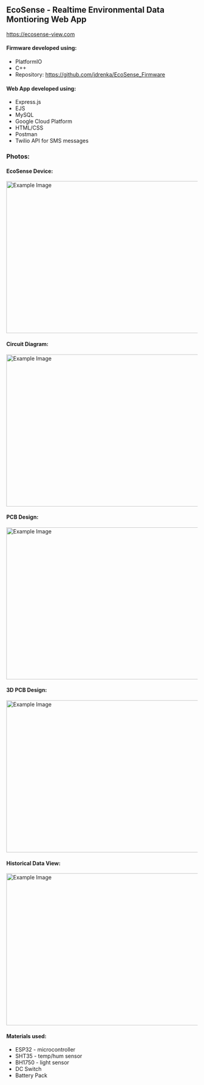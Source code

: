 ## EcoSense - Realtime Environmental Data Montioring Web App
https://ecosense-view.com

#### Firmware developed using: 
- PlatformIO
- C++
- Repository:  https://github.com/jdrenka/EcoSense_Firmware</span>

#### Web App developed using: 
-  Express.js
-  EJS
-  MySQL
-  Google Cloud Platform
-  HTML/CSS
-  Postman
-  Twilio API for SMS messages

### Photos: 

#### EcoSense Device:

<img src="https://storage.googleapis.com/portfolio-images-justin/hardware_photo.PNG" alt="Example Image" width="600" height="400">

#### Circuit Diagram:

<img src="https://storage.googleapis.com/portfolio-images-justin/circuitimage.PNG" alt="Example Image" width="600" height="400">

#### PCB Design:

<img src="https://storage.googleapis.com/portfolio-images-justin/pcbimage.PNG" alt="Example Image" width="600" height="400">

#### 3D PCB Design:

<img src="https://storage.googleapis.com/portfolio-images-justin/3dpcbimage.PNG" alt="Example Image" width="600" height="400">

#### Historical Data View:

<img src="https://storage.googleapis.com/portfolio-images-justin/ecosense.PNG" alt="Example Image" width="600" height="400">


#### Materials used: 
- ESP32 - microcontroller
- SHT35 - temp/hum sensor  
- BH1750 - light sensor
- DC Switch
- Battery Pack



